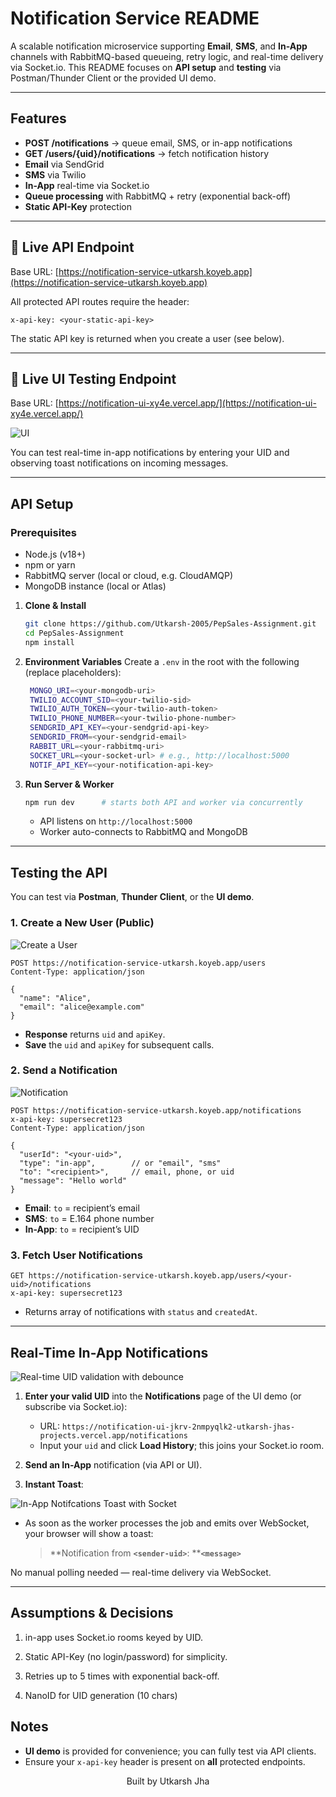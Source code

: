 ﻿# Notification Service README

A scalable notification microservice supporting **Email**, **SMS**, and **In-App** channels with RabbitMQ-based queueing, retry logic, and real-time delivery via Socket.io. This README focuses on **API setup** and **testing** via Postman/Thunder Client or the provided UI demo.

---

## Features

- **POST /notifications** → queue email, SMS, or in-app notifications  
- **GET /users/{uid}/notifications** → fetch notification history  
- **Email** via SendGrid  
- **SMS** via Twilio  
- **In-App** real-time via Socket.io  
- **Queue processing** with RabbitMQ + retry (exponential back-off)  
- **Static API-Key** protection   

---

## 📌 Live API Endpoint

Base URL: [https://notification-service-utkarsh.koyeb.app](https://notification-service-utkarsh.koyeb.app)

All protected API routes require the header:

```http
x-api-key: <your-static-api-key>
```

The static API key is returned when you create a user (see below).

---

## 📌 Live UI Testing Endpoint

Base URL: [https://notification-ui-xy4e.vercel.app/](https://notification-ui-xy4e.vercel.app/)

![UI](public/ui.png)

You can test real-time in-app notifications by entering your UID and observing toast notifications on incoming messages.

---

## API Setup

### Prerequisites

- Node.js (v18+)  
- npm or yarn  
- RabbitMQ server (local or cloud, e.g. CloudAMQP)  
- MongoDB instance (local or Atlas)  

1. **Clone & Install**

   ```bash
   git clone https://github.com/Utkarsh-2005/PepSales-Assignment.git
   cd PepSales-Assignment
   npm install
   ```

2. **Environment Variables**
   Create a `.env` in the root with the following (replace placeholders):

   ```bash
    MONGO_URI=<your-mongodb-uri>
    TWILIO_ACCOUNT_SID=<your-twilio-sid>
    TWILIO_AUTH_TOKEN=<your-twilio-auth-token>
    TWILIO_PHONE_NUMBER=<your-twilio-phone-number>
    SENDGRID_API_KEY=<your-sendgrid-api-key>
    SENDGRID_FROM=<your-sendgrid-email>
    RABBIT_URL=<your-rabbitmq-uri>
    SOCKET_URL=<your-socket-url> # e.g., http://localhost:5000
    NOTIF_API_KEY=<your-notification-api-key>


   ```

3. **Run Server & Worker**

   ```bash
   npm run dev      # starts both API and worker via concurrently
   ```

   * API listens on `http://localhost:5000`
   * Worker auto-connects to RabbitMQ and MongoDB

---

## Testing the API

You can test via **Postman**, **Thunder Client**, or the **UI demo**.

### 1. Create a New User (Public)

![Create a User](public/create-user.png)

```http
POST https://notification-service-utkarsh.koyeb.app/users
Content-Type: application/json

{
  "name": "Alice",
  "email": "alice@example.com"
}
```

* **Response** returns `uid` and `apiKey`.
* **Save** the `uid` and `apiKey` for subsequent calls.


### 2. Send a Notification

![Notification](public/create-user.png)

```http
POST https://notification-service-utkarsh.koyeb.app/notifications
x-api-key: supersecret123
Content-Type: application/json

{
  "userId": "<your-uid>",
  "type": "in-app",        // or "email", "sms"
  "to": "<recipient>",     // email, phone, or uid
  "message": "Hello world"
}
```

* **Email**: `to` = recipient’s email
* **SMS**: `to` = E.164 phone number
* **In-App**: `to` = recipient’s UID

### 3. Fetch User Notifications

```http
GET https://notification-service-utkarsh.koyeb.app/users/<your-uid>/notifications
x-api-key: supersecret123
```

* Returns array of notifications with `status` and `createdAt`.

---

## Real-Time In-App Notifications

![Real-time UID validation with debounce](public/validate-uid.png)

1. **Enter your valid UID** into the **Notifications** page of the UI demo (or subscribe via Socket.io):

   * URL: `https://notification-ui-jkrv-2nmpyqlk2-utkarsh-jhas-projects.vercel.app/notifications`
   * Input your `uid` and click **Load History**; this joins your Socket.io room.

2. **Send an In-App** notification (via API or UI).

3. **Instant Toast**:

![In-App Notifcations Toast with Socket](public/in-app.png)

   * As soon as the worker processes the job and emits over WebSocket, your browser will show a toast:

     > \*\*Notification from ****`<sender-uid>`****: \*\***`<message>`**

No manual polling needed — real-time delivery via WebSocket.

---
## Assumptions & Decisions
1. in-app uses Socket.io rooms keyed by UID.

2. Static API-Key (no login/password) for simplicity.

3. Retries up to 5 times with exponential back-off.

4. NanoID for UID generation (10 chars)

## Notes

* **UI demo** is provided for convenience; you can fully test via API clients.
* Ensure your `x-api-key` header is present on **all** protected endpoints.

<p align="center"> Built by Utkarsh Jha </p> 


